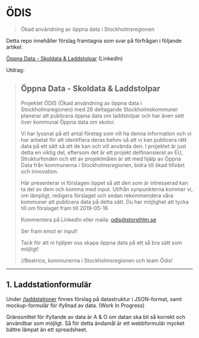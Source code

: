 # ÖDIS
> Ökad användning av öppna data i Stockholmsregionen

Detta repo innehåller förslag framtagna som svar på förfrågan i följande artikel: 

[Öppna Data - Skoldata & Laddstolpar](https://www.linkedin.com/pulse/%25C3%25B6ppna-data-skoldata-laddstolpar-beatrice-sablone/) (LinkedIn)

Utdrag:

> ## Öppna Data - Skoldata & Laddstolpar
> 
> Projektet ÖDIS (Ökad användning av öppna data i Stockholmsregionen) med 26 deltagande Stockholmskommuner planerar att publicera öppna data om laddstolpar och har även sett över kommunal Öppna data om skolor.
>
> Vi har lyssnat på ett antal företag som vill ha denna information och vi har arbetat för att identifiera deras behov så att vi kan publicera rätt data på ett sätt så att de kan och vill använda den. I projektet är just detta en viktig del, eftersom det är ett projekt delfinansierat av EU, Strukturfonden och ett av projektmålen är att med hjälp av Öppna Data från kommunerna i Stockholmsregionen, bidra till ökad tillväxt och innovation.
>
> Här presenterar vi förslagen öppet så att den som är intresserad kan ta del av dem och komma med input. Utifrån synpunkterna kommer vi, om lämpligt, redigera förslaget och sedan rekommendera våra kommuner att publicera data på detta sätt. Du har möjlighet att tycka till om förslaget fram till 2019-05-16
>
> Kommentera på LinkedIn eller maila: odis@storsthlm.se
>
> Ser fram emot er input!
>
> Tack för att ni hjälper oss skapa öppna data på ett så bra sätt som möjligt!
>
> //Beatrice, kommunerna i Stockholmsregionen och team Ödis!

---

## 1. Laddstationformulär

Under [/laddstationer](/laddstationer) finnes förslag på datastruktur i JSON-format, samt mockup-formulär för ifyllnad av data. (Work In Progress)

Gränssnittet för ifyllande av data är A & O om datan ska bli så korrekt och användbar som möjligt. Så för detta ändamål är ett webbformulär mycket bättre lämpat än ett spreadsheet.
